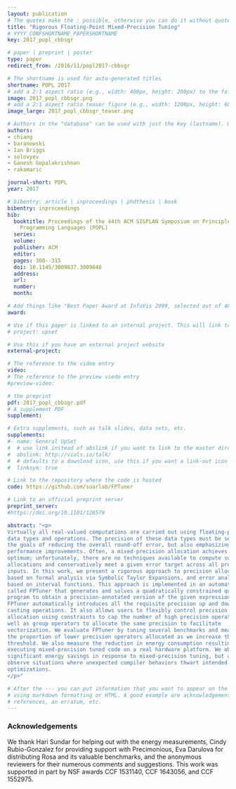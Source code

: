 ```yaml
---
layout: publication
# The quotes make the : possible, otherwise you can do it without quotes
title: "Rigorous Floating-Point Mixed-Precision Tuning"
# YYYY_CONFSHORTNAME_PAPERSHORTNAME
key: 2017_popl_cbbsgr

# paper | preprint | poster
type: paper
redirect_from: /2016/11/popl2017-cbbsgr

# The shortname is used for auto-generated titles
shortname: POPL 2017
# add a 2:1 aspect ratio (e.g., width: 400px, height: 200px) to the folder /assets/images/papers/
image: 2017_popl_cbbsgr.png
# add a 2:1 aspect ratio teaser figure (e.g., width: 1200px, height: 600px) to the folder /assets/images/papers/
image_large: 2017_popl_cbbsgr_teaser.png

# Authors in the "database" can be used with just the key (lastname). Others can be written properly.
authors:
- chiang
- baranowski
- Ian Briggs
- solovyev
- Ganesh Gopalakrishnan
- rakamaric

journal-short: POPL
year: 2017

# bibentry: article | inproceedings | phdthesis | book
bibentry: inproceedings
bib:
  booktitle: Proceedings of the 44th ACM SIGPLAN Symposium on Principles of
    Programming Languages (POPL)
  series:
  volume:
  publisher: ACM
  editor:
  pages: 300--315
  doi: 10.1145/3009837.3009846
  address:
  url:
  number:
  month:

# Add things like "Best Paper Award at InfoVis 2099, selected out of 4000 submissions"
award:

# Use if this paper is linked to an internal project. This will link to the project site
# project: upset

# Use this if you have an external project website
external-project:

# The reference to the video entry
video:
# The reference to the preview viedo entry
#preview-video:

# the preprint
pdf: 2017_popl_cbbsgr.pdf
# A supplement PDF
supplement: 

# Extra supplements, such as talk slides, data sets, etc.
supplements:
#- name: General UpSet
#  # use link instead of abslink if you want to link to the master directory
#  abslink: http://vials.io/talk/
#  # defaults to a download icon, use this if you want a link-out icon
#  linksym: true

# Link to the repository where the code is hosted
code: https://github.com/soarlab/FPTuner

# Link to an official preprint server
preprint_server: 
#https://doi.org/10.1101/128579

abstract: "<p>
Virtually all real-valued computations are carried out using floating-point
data types and operations. The precision of these data types must be set with
the goals of reducing the overall round-off error, but also emphasizing
performance improvements. Often, a mixed-precision allocation achieves this
optimum; unfortunately, there are no techniques available to compute such
allocations and conservatively meet a given error target across all program
inputs. In this work, we present a rigorous approach to precision allocation
based on formal analysis via Symbolic Taylor Expansions, and error analysis
based on interval functions. This approach is implemented in an automated tool
called FPTuner that generates and solves a quadratically constrained quadratic
program to obtain a precision-annotated version of the given expression.
FPTuner automatically introduces all the requisite precision up and down
casting operations. It also allows users to flexibly control precision
allocation using constraints to cap the number of high precision operators as
well as group operators to allocate the same precision to facilitate
vectorization. We evaluate FPTuner by tuning several benchmarks and measuring
the proportion of lower precision operators allocated as we increase the error
threshold. We also measure the reduction in energy consumption resulting from
executing mixed-precision tuned code on a real hardware platform. We observe
significant energy savings in response to mixed-precision tuning, but also
observe situations where unexpected compiler behaviors thwart intended
optimizations.
</p>"

# After the --- you can put information that you want to appear on the website
# using markdown formatting or HTML. A good example are acknowledgements, extra
# references, an erratum, etc.
---
```

### Acknowledgements

We thank Hari Sundar for helping out with the energy measurements, Cindy
Rubio-Gonzalez for providing support with Precimonious, Eva Darulova for
distributing Rosa and its valuable benchmarks, and the anonymous reviewers for
their numerous comments and suggestions. This work was supported in part by NSF
awards CCF 1531140, CCF 1643056, and CCF 1552975.

